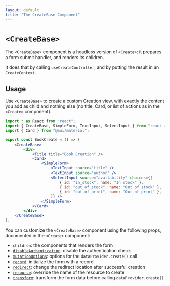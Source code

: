 ```yaml
---
layout: default
title: "The CreateBase Component"
---
```


# `<CreateBase>`

The `<CreateBase>` component is a headless version of `<Create>`: it prepares a form submit handler, and renders its children. 

It does that by calling `useCreateController`, and by putting the result in an `CreateContext`.

## Usage

Use `<CreateBase>` to create a custom Creation view, with exactly the content you add as child and nothing else (no title, Card, or list of actions as in the `<Create>` component). 

```jsx
import * as React from "react";
import { CreateBase, SimpleForm, TextInput, SelectInput } from "react-admin";
import { Card } from "@mui/material";

export const BookCreate = () => ( 
    <CreateBase>
        <div>
            <Title title="Book Creation" />
            <Card>
                <SimpleForm>
                    <TextInput source="title" />
                    <TextInput source="author" />
                    <SelectInput source="availability" choices={[
                        { id: "in_stock", name: "In stock" },
                        { id: "out_of_stock", name: "Out of stock" },
                        { id: "out_of_print", name: "Out of print" },
                    ]} />
                </SimpleForm>
            </Card>
        </div>
    </CreateBase>
);
```

You can customize the `<CreateBase>` component using the following props, documented in the `<Create>` component:

* `children`: the components that renders the form
* [`disableAuthentication`](./Create.md#disableauthentication): disable the authentication check
* [`mutationOptions`](./Create.md#mutationoptions): options for the `dataProvider.create()` call
* [`record`](./Create.md#record): initialize the form with a record
* [`redirect`](./Create.md#redirect): change the redirect location after successful creation
* [`resource`](./Create.md#resource): override the name of the resource to create
* [`transform`](./Create.md#transform): transform the form data before calling `dataProvider.create()`

